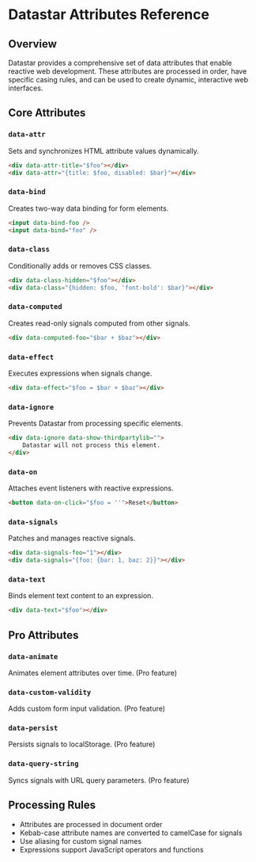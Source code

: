 <!-- Source: https://data-star.dev/reference/attributes -->

# Datastar Attributes Reference

## Overview

Datastar provides a comprehensive set of data attributes that enable reactive web development. These attributes are processed in order, have specific casing rules, and can be used to create dynamic, interactive web interfaces.

## Core Attributes

### `data-attr`
Sets and synchronizes HTML attribute values dynamically.

```html
<div data-attr-title="$foo"></div>
<div data-attr="{title: $foo, disabled: $bar}"></div>
```

### `data-bind`
Creates two-way data binding for form elements.

```html
<input data-bind-foo />
<input data-bind="foo" />
```

### `data-class`
Conditionally adds or removes CSS classes.

```html
<div data-class-hidden="$foo"></div>
<div data-class="{hidden: $foo, 'font-bold': $bar}"></div>
```

### `data-computed`
Creates read-only signals computed from other signals.

```html
<div data-computed-foo="$bar + $baz"></div>
```

### `data-effect`
Executes expressions when signals change.

```html
<div data-effect="$foo = $bar + $baz"></div>
```

### `data-ignore`
Prevents Datastar from processing specific elements.

```html
<div data-ignore data-show-thirdpartylib="">
    Datastar will not process this element.
</div>
```

### `data-on`
Attaches event listeners with reactive expressions.

```html
<button data-on-click="$foo = ''">Reset</button>
```

### `data-signals`
Patches and manages reactive signals.

```html
<div data-signals-foo="1"></div>
<div data-signals="{foo: {bar: 1, baz: 2}}"></div>
```

### `data-text`
Binds element text content to an expression.

```html
<div data-text="$foo"></div>
```

## Pro Attributes

### `data-animate`
Animates element attributes over time. (Pro feature)

### `data-custom-validity`
Adds custom form input validation. (Pro feature)

### `data-persist`
Persists signals to localStorage. (Pro feature)

### `data-query-string`
Syncs signals with URL query parameters. (Pro feature)

## Processing Rules

- Attributes are processed in document order
- Kebab-case attribute names are converted to camelCase for signals
- Use aliasing for custom signal names
- Expressions support JavaScript operators and functions